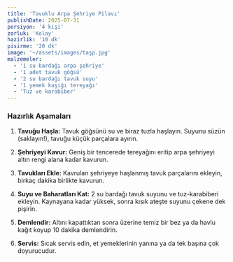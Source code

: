 ```yaml
---
title: 'Tavuklu Arpa Şehriye Pilavı'
publishDate: 2025-07-31
porsiyon: '4 kişi'
zorluk: 'Kolay'
hazirlik: '10 dk'
pisirme: '20 dk'
image: '~/assets/images/taşp.jpg'
malzemeler:
  - '1 su bardağı arpa şehriye'
  - '1 adet tavuk göğsü'
  - '2 su bardağı tavuk suyu'
  - '1 yemek kaşığı tereyağı'
  - 'Tuz ve karabiber'
---
```


### Hazırlık Aşamaları

1.  **Tavuğu Haşla:** Tavuk göğsünü su ve biraz tuzla haşlayın. Suyunu süzün (saklayın!), tavuğu küçük parçalara ayırın.

2.  **Şehriyeyi Kavur:** Geniş bir tencerede tereyağını eritip arpa şehriyeyi altın rengi alana kadar kavurun.

3.  **Tavukları Ekle:** Kavrulan şehriyeye haşlanmış tavuk parçalarını ekleyin, birkaç dakika birlikte kavurun.

4.  **Suyu ve Baharatları Kat:** 2 su bardağı tavuk suyunu ve tuz-karabiberi ekleyin. Kaynayana kadar yüksek, sonra kısık ateşte suyunu çekene dek pişirin.

5.  **Demlendir:** Altını kapattıktan sonra üzerine temiz bir bez ya da havlu kağıt koyup 10 dakika demlendirin.

6.  **Servis:** Sıcak servis edin, et yemeklerinin yanına ya da tek başına çok doyurucudur.
